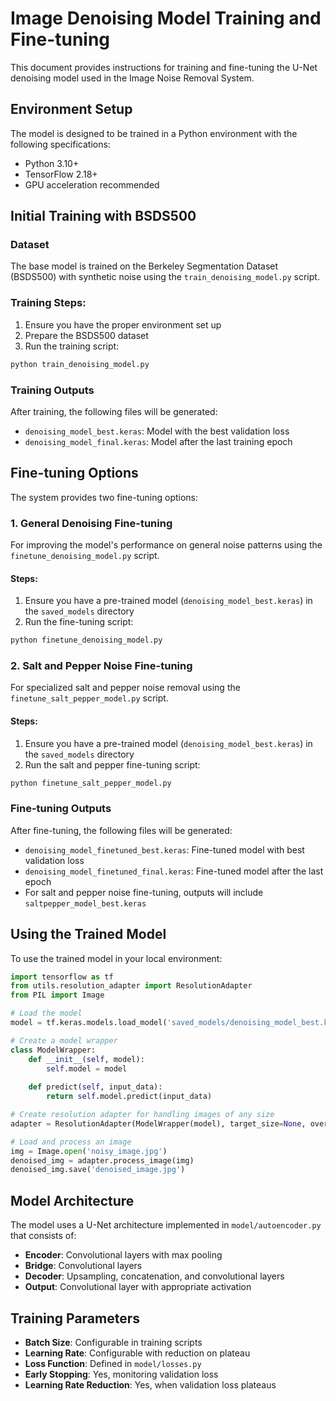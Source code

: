 # Image Denoising Model Training and Fine-tuning

This document provides instructions for training and fine-tuning the U-Net denoising model used in the Image Noise Removal System.

## Environment Setup

The model is designed to be trained in a Python environment with the following specifications:
- Python 3.10+
- TensorFlow 2.18+
- GPU acceleration recommended

## Initial Training with BSDS500

### Dataset
The base model is trained on the Berkeley Segmentation Dataset (BSDS500) with synthetic noise using the `train_denoising_model.py` script.

### Training Steps:
1. Ensure you have the proper environment set up
2. Prepare the BSDS500 dataset
3. Run the training script:
```python
python train_denoising_model.py
```

### Training Outputs
After training, the following files will be generated:
- `denoising_model_best.keras`: Model with the best validation loss
- `denoising_model_final.keras`: Model after the last training epoch

## Fine-tuning Options

The system provides two fine-tuning options:

### 1. General Denoising Fine-tuning

For improving the model's performance on general noise patterns using the `finetune_denoising_model.py` script.

#### Steps:
1. Ensure you have a pre-trained model (`denoising_model_best.keras`) in the `saved_models` directory
2. Run the fine-tuning script:
```python
python finetune_denoising_model.py
```

### 2. Salt and Pepper Noise Fine-tuning

For specialized salt and pepper noise removal using the `finetune_salt_pepper_model.py` script.

#### Steps:
1. Ensure you have a pre-trained model (`denoising_model_best.keras`) in the `saved_models` directory
2. Run the salt and pepper fine-tuning script:
```python
python finetune_salt_pepper_model.py
```

### Fine-tuning Outputs
After fine-tuning, the following files will be generated:
- `denoising_model_finetuned_best.keras`: Fine-tuned model with best validation loss
- `denoising_model_finetuned_final.keras`: Fine-tuned model after the last epoch
- For salt and pepper noise fine-tuning, outputs will include `saltpepper_model_best.keras`

## Using the Trained Model

To use the trained model in your local environment:

```python
import tensorflow as tf
from utils.resolution_adapter import ResolutionAdapter
from PIL import Image

# Load the model
model = tf.keras.models.load_model('saved_models/denoising_model_best.keras')

# Create a model wrapper
class ModelWrapper:
    def __init__(self, model):
        self.model = model
        
    def predict(self, input_data):
        return self.model.predict(input_data)

# Create resolution adapter for handling images of any size
adapter = ResolutionAdapter(ModelWrapper(model), target_size=None, overlap=0.25)

# Load and process an image
img = Image.open('noisy_image.jpg')
denoised_img = adapter.process_image(img)
denoised_img.save('denoised_image.jpg')
```

## Model Architecture

The model uses a U-Net architecture implemented in `model/autoencoder.py` that consists of:
- **Encoder**: Convolutional layers with max pooling
- **Bridge**: Convolutional layers
- **Decoder**: Upsampling, concatenation, and convolutional layers
- **Output**: Convolutional layer with appropriate activation

## Training Parameters

- **Batch Size**: Configurable in training scripts
- **Learning Rate**: Configurable with reduction on plateau
- **Loss Function**: Defined in `model/losses.py`
- **Early Stopping**: Yes, monitoring validation loss
- **Learning Rate Reduction**: Yes, when validation loss plateaus 